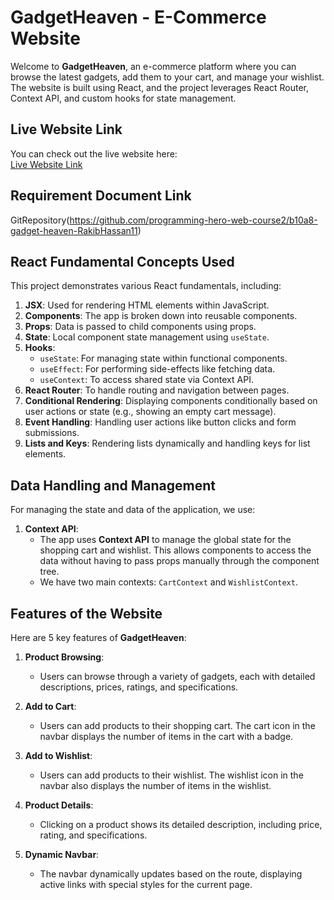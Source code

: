 # GadgetHeaven - E-Commerce Website

Welcome to **GadgetHeaven**, an e-commerce platform where you can browse the latest gadgets, add them to your cart, and manage your wishlist. The website is built using React, and the project leverages React Router, Context API, and custom hooks for state management.

## Live Website Link

You can check out the live website here:  
[Live Website Link]()

## Requirement Document Link

GitRepository(https://github.com/programming-hero-web-course2/b10a8-gadget-heaven-RakibHassan11)

## React Fundamental Concepts Used

This project demonstrates various React fundamentals, including:
1. **JSX**: Used for rendering HTML elements within JavaScript.
2. **Components**: The app is broken down into reusable components.
3. **Props**: Data is passed to child components using props.
4. **State**: Local component state management using `useState`.
5. **Hooks**:
   - `useState`: For managing state within functional components.
   - `useEffect`: For performing side-effects like fetching data.
   - `useContext`: To access shared state via Context API.
6. **React Router**: To handle routing and navigation between pages.
7. **Conditional Rendering**: Displaying components conditionally based on user actions or state (e.g., showing an empty cart message).
8. **Event Handling**: Handling user actions like button clicks and form submissions.
9. **Lists and Keys**: Rendering lists dynamically and handling keys for list elements.

## Data Handling and Management

For managing the state and data of the application, we use:

1. **Context API**:
   - The app uses **Context API** to manage the global state for the shopping cart and wishlist. This allows components to access the data without having to pass props manually through the component tree.
   - We have two main contexts: `CartContext` and `WishlistContext`.
   

## Features of the Website

Here are 5 key features of **GadgetHeaven**:

1. **Product Browsing**: 
   - Users can browse through a variety of gadgets, each with detailed descriptions, prices, ratings, and specifications.

2. **Add to Cart**: 
   - Users can add products to their shopping cart. The cart icon in the navbar displays the number of items in the cart with a badge.
   
3. **Add to Wishlist**:
   - Users can add products to their wishlist. The wishlist icon in the navbar also displays the number of items in the wishlist.

4. **Product Details**: 
   - Clicking on a product shows its detailed description, including price, rating, and specifications.

5. **Dynamic Navbar**:
   - The navbar dynamically updates based on the route, displaying active links with special styles for the current page.


